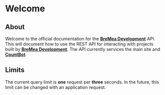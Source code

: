 # Welcome

## About

Welcome to the official documentation for the [**BreMea Development**](https://bremea.com/) API. This will document how to use the REST API for interacting with projects built by [**BreMea Development**](https://bremea.com/). The API currently services the main site and [**CountBot**](https://bremea.gitbook.io/countbot/).

## Limits

The current query limit is **one** request per **three** seconds. In the future, this limit can be changed with an application request.

